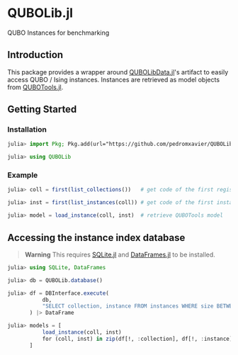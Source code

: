 # QUBOLib.jl
QUBO Instances for benchmarking

## Introduction

This package provides a wrapper around [QUBOLibData.jl](https://github.com/pedromxavier/QUBOLibData.jl)'s artifact to easily access QUBO / Ising instances.
Instances are retrieved as model objects from [QUBOTools.jl](https://github.com/psrenergy/QUBOTools.jl).

## Getting Started

### Installation

```julia
julia> import Pkg; Pkg.add(url="https://github.com/pedromxavier/QUBOLib.jl")

julia> using QUBOLib
```

### Example

```julia
julia> coll = first(list_collections())   # get code of the first registered collection

julia> inst = first(list_instances(coll)) # get code of the first instance from that collection

julia> model = load_instance(coll, inst)  # retrieve QUBOTools model
```

## Accessing the instance index database

> **Warning**
> This requires [SQLite.jl](https://github.com/JuliaDatabases/SQLite.jl) and [DataFrames.jl](https://github.com/JuliaData/DataFrames.jl) to be installed.


```julia
julia> using SQLite, DataFrames

julia> db = QUBOLib.database()

julia> df = DBInterface.execute(
           db,
           "SELECT collection, instance FROM instances WHERE size BETWEEN 100 AND 200;"
       ) |> DataFrame

julia> models = [
           load_instance(coll, inst)
           for (coll, inst) in zip(df[!, :collection], df[!, :instance])
       ]
```

